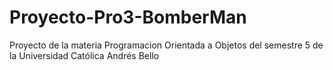 # Proyecto-Pro3-BomberMan
Proyecto de la materia Programacion Orientada a Objetos del semestre 5 de la Universidad Católica Andrés Bello
